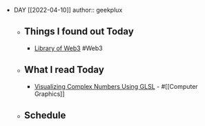 - DAY [[2022-04-10]]
  author:: geekplux
	- ## Things I found out Today
		- [Library of Web3](https://www.alexdphan.com/research/library-of-web3) #Web3
	- ## What I read Today
		- [Visualizing Complex Numbers Using GLSL](https://hturan.com/writing/complex-numbers-glsl) - #[[Computer Graphics]]
	- ## Schedule